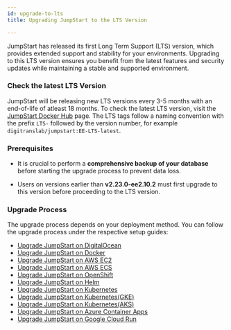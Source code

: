 ```yaml
---
id: upgrade-to-lts
title: Upgrading JumpStart to the LTS Version

---
```


JumpStart has released its first Long Term Support (LTS) version, which provides extended support and stability for your environments. Upgrading to this LTS version ensures you benefit from the latest features and security updates while maintaining a stable and supported environment.

### Check the latest LTS Version

JumpStart will be releasing new LTS versions every 3-5 months with an end-of-life of atleast 18 months. To check the latest LTS version, visit the [JumpStart Docker Hub](https://hub.docker.com/r/digitranslab/jumpstart/tags) page. The LTS tags follow a naming convention with the prefix `LTS-` followed by the version number, for example `digitranslab/jumpstart:EE-LTS-latest`.

### Prerequisites

- It is crucial to perform a **comprehensive backup of your database** before starting the upgrade process to prevent data loss.

- Users on versions earlier than **v2.23.0-ee2.10.2** must first upgrade to this version before proceeding to the LTS version.

### Upgrade Process

The upgrade process depends on your deployment method. You can follow the upgrade process under the respective setup guides:

- [Upgrade JumpStart on DigitalOcean](/docs/2.50.0-lts/setup/digitalocean#upgrading-to-the-latest-lts-version)
- [Upgrade JumpStart on Docker](/docs/2.50.0-lts/setup/docker#upgrading-to-the-latest-lts-version)
- [Upgrade JumpStart on AWS EC2](/docs/2.50.0-lts/setup/ec2#upgrading-to-the-latest-lts-version)
- [Upgrade JumpStart on AWS ECS](/docs/2.50.0-lts/setup/ecs#upgrading-to-the-latest-lts-version)
- [Upgrade JumpStart on OpenShift](/docs/2.50.0-lts/setup/openshift#upgrading-to-the-latest-lts-version)
- [Upgrade JumpStart on Helm](/docs/2.50.0-lts/setup/helm#upgrading-to-the-latest-lts-version)
- [Upgrade JumpStart on Kubernetes](/docs/2.50.0-lts/setup/kubernetes#upgrading-to-the-latest-lts-version)
- [Upgrade JumpStart on Kubernetes(GKE)](/docs/2.50.0-lts/setup/kubernetes-gke#upgrading-to-the-latest-lts-version)
- [Upgrade JumpStart on Kubernetes(AKS)](/docs/2.50.0-lts/setup/kubernetes-aks#upgrading-to-the-latest-lts-version)
- [Upgrade JumpStart on Azure Container Apps](/docs/2.50.0-lts/setup/azure-container#upgrading-to-the-latest-lts-version)
- [Upgrade JumpStart on Google Cloud Run](/docs/2.50.0-lts/setup/google-cloud-run#upgrading-to-the-latest-lts-version)
